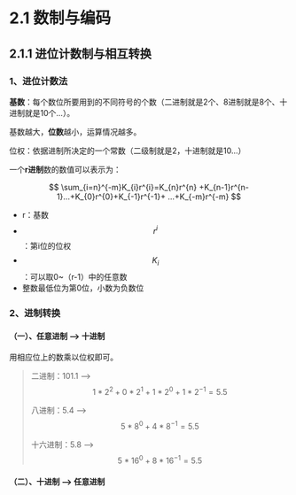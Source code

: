 # 2.1 数制与编码

## 2.1.1 进位计数制与相互转换

### 1、进位计数法

**基数**：每个数位所要用到的不同符号的个数（二进制就是2个、8进制就是8个、十进制就是10个...）。

基数越大，**位数**越小，运算情况越多。

位权：依据进制所决定的一个常数（二级制就是2，十进制就是10...）

一个**r进制**数的数值可以表示为：

$$
\sum_{i=n}^{-m}K_{i}r^{i}=K_{n}r^{n} +K_{n-1}r^{n-1}...+K_{0}r^{0}+K_{-1}r^{-1}+ ...+K_{-m}r^{-m}
$$

* r：基数
* $$r^{i}$$ ：第i位的位权
* $$K_{i}$$ ：可以取0~（r-1）中的任意数
* 整数最低位为第0位，小数为负数位

### 2、进制转换

#### （一）、任意进制 --&gt; 十进制

用相应位上的数乘以位权即可。

> 二进制：101.1 --&gt; $$1*2^{2} + 0*2^{1} + 1 * 2^{0} + 1 *2^{-1} = 5.5$$ 
>
> 八进制：5.4 --&gt; $$5*8^{0} + 4* 8^{-1} = 5.5$$ 
>
> 十六进制：5.8 --&gt; $$5 * 16^{0} + 8 *  16 ^{-1} = 5.5$$



#### （二）、十进制 --&gt; 任意进制



